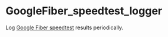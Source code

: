 # GoogleFiber_speedtest_logger
Log [Google Fiber speedtest](http://speedtest.googlefiber.net/) results periodically.
